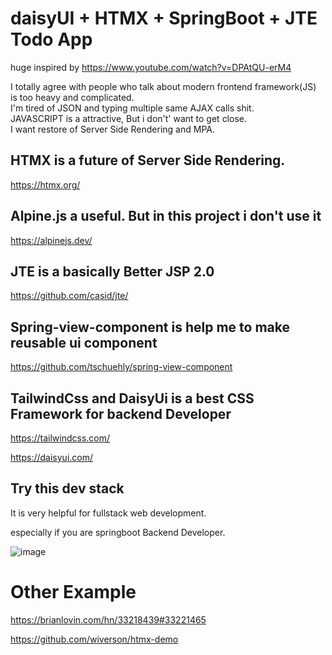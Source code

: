 


# daisyUI + HTMX + SpringBoot + JTE  Todo App

huge inspired by https://www.youtube.com/watch?v=DPAtQU-erM4

I totally agree with people who talk about modern frontend framework(JS) is too heavy and complicated.
</br>
I'm tired of JSON and typing multiple same AJAX calls shit.
</br>
JAVASCRIPT is a attractive, But i don't' want to get close.
</br>
I want restore of Server Side Rendering and MPA.


## HTMX is a future of Server Side Rendering.

https://htmx.org/

## Alpine.js a useful. But in this project i don't use it 

https://alpinejs.dev/

## JTE is a basically Better JSP 2.0

https://github.com/casid/jte/

## Spring-view-component is help me to make reusable ui component

https://github.com/tschuehly/spring-view-component

## TailwindCss and DaisyUi is a best CSS Framework for backend Developer

https://tailwindcss.com/

https://daisyui.com/



## Try this dev stack

It is very helpful for fullstack web development.

especially if you are springboot Backend Developer.



![image](https://github.com/stella6767/simple-todo/assets/65489223/477863b4-a58b-4b48-af58-47e9b66d5028)


# Other Example

https://brianlovin.com/hn/33218439#33221465

https://github.com/wiverson/htmx-demo

